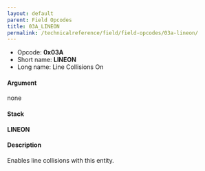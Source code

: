 ```yaml
---
layout: default
parent: Field Opcodes
title: 03A_LINEON
permalink: /technicalreference/field/field-opcodes/03a-lineon/
---
```


-   Opcode: **0x03A**
-   Short name: **LINEON**
-   Long name: Line Collisions On

#### Argument

none

#### Stack

  
**LINEON**

#### Description

Enables line collisions with this entity.
